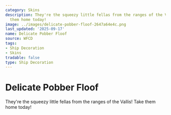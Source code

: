 ```yaml
---
category: Skins
description: They're the squeezy little fellas from the ranges of the Vallis! Take
  them home today!
image: ../images/delicate-pobber-floof-2647a64e4c.png
last_updated: '2025-09-17'
name: Delicate Pobber Floof
source: WFCD
tags:
- Ship Decoration
- Skins
tradable: false
type: Ship Decoration
---
```


# Delicate Pobber Floof

They're the squeezy little fellas from the ranges of the Vallis! Take them home today!

